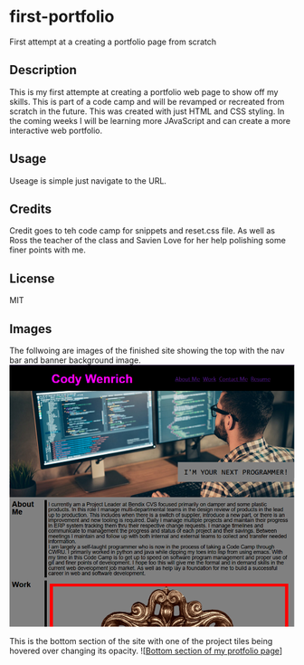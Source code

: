 # first-portfolio
First attempt at a creating a portfolio page from scratch

## Description

This is my first attempte at creating a portfolio web page to show off my 
skills. This is part of a code camp and will be revamped or recreated from
scratch in the future. This was created with just HTML and CSS styling. In
the coming weeks I will be learning more JAvaScript and can create a more
interactive web portfolio.

## Usage

Useage is simple just navigate to the URL.

## Credits

Credit goes to teh code camp for snippets and reset.css file. As well as 
Ross the teacher of the class and Savien Love for her help polishing some
finer points with me.

## License

MIT

## Images

The follwoing are images of the finished site showing the top with the nav
bar and banner background image.
![Top section of my protfolio page](assets/images/site-top.png)

This is the bottom section of the site with one of the project tiles being
hovered over changing its opacity.
![[Bottom section of my protfolio page](assets/images/site-bot.png)]
